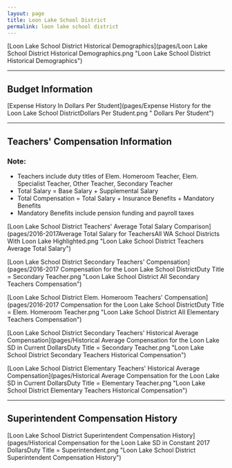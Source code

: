 ```yaml
---
layout: page
title: Loon Lake School District
permalink: loon lake school district
---
```



[Loon Lake School District Historical Demographics](pages/Loon Lake School District Historical Demographics.png "Loon Lake School District Historical Demographics")

___

## Budget Information

[Expense History In Dollars Per Student](pages/Expense History for the Loon Lake School DistrictDollars Per Student.png " Dollars Per Student")


___

## Teachers' Compensation Information
### Note:
- Teachers include duty titles of Elem. Homeroom Teacher, Elem. Specialist Teacher, Other Teacher, Secondary Teacher
- Total Salary = Base Salary + Supplemental Salary
- Total Compensation = Total Salary + Insurance Benefits + Mandatory Benefits
- Mandatory Benefits include pension funding and payroll taxes

[Loon Lake School District Teachers' Average Total Salary Comparison](pages/2016-2017Average Total Salary for TeachersAll WA School Districts With Loon Lake Highlighted.png "Loon Lake School District Teachers Average Total Salary")

[Loon Lake School District Secondary Teachers' Compensation](pages/2016-2017 Compensation for the Loon Lake School DistrictDuty Title = Secondary Teacher.png "Loon Lake School District All Secondary Teachers Compensation")

[Loon Lake School District Elem. Homeroom Teachers' Compensation](pages/2016-2017 Compensation for the Loon Lake School DistrictDuty Title = Elem. Homeroom Teacher.png "Loon Lake School District All Elementary Teachers Compensation")

[Loon Lake School District Secondary Teachers' Historical Average Compensation](pages/Historical Average Compensation for the Loon Lake SD in Current DollarsDuty Title = Secondary Teacher.png "Loon Lake School District Secondary Teachers Historical Compensation")

[Loon Lake School District Elementary Teachers' Historical Average Compensation](pages/Historical Average Compensation for the Loon Lake SD in Current DollarsDuty Title = Elementary Teacher.png "Loon Lake School District Elementary Teachers Historical Compensation")


___

## Superintendent Compensation History

[Loon Lake School District Superintendent Compensation History](pages/Historical Compensation for the Loon Lake SD in Constant 2017 DollarsDuty Title = Superintendent.png "Loon Lake School District Superintendent Compensation History")

